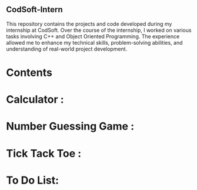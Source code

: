 ## CodSoft-Intern
This repository contains the projects and code developed during my internship at CodSoft. Over the course of the internship, I worked on various tasks involving C++ and Object Oriented Programming. The experience allowed me to enhance my technical skills, problem-solving abilities, and understanding of real-world project development.

# Contents
 # Calculator :
 # Number Guessing Game : 
 # Tick Tack Toe : 
 # To Do List:
